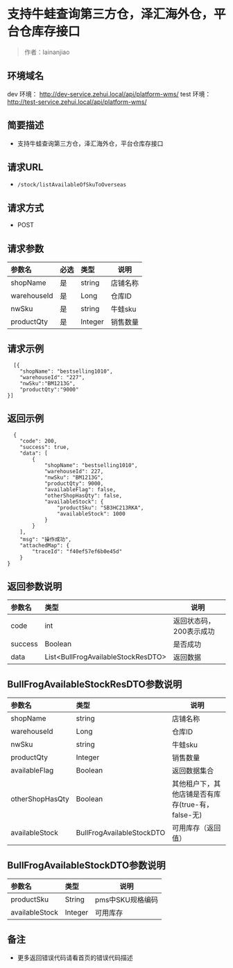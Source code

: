 # 支持牛蛙查询第三方仓，泽汇海外仓，平台仓库存接口

> 作者：lainanjiao

## 环境域名

dev 环境： http://dev-service.zehui.local/api/platform-wms/
test 环境： http://test-service.zehui.local/api/platform-wms/

    
## 简要描述

- 支持牛蛙查询第三方仓，泽汇海外仓，平台仓库存接口

## 请求URL
- ` /stock/listAvailableOfSkuToOverseas `
  
## 请求方式
- POST 

## 请求参数

|参数名|必选|类型|说明|
|:----    |:---|:----- |-----   |
|shopName |是  |string |店铺名称   |
|warehouseId |是  |Long | 仓库ID    |
|nwSku     |是  |string | 牛蛙sku    |
|productQty     |是  |Integer | 销售数量    |

## 请求示例 

``` 
  [{
	"shopName": "bestselling1010",
	"warehouseId": "227",
	"nwSku":"BM1213G",
    "productQty":"9000"
}]
```

## 返回示例 

``` 
  {
    "code": 200,
    "success": true,
    "data": [
        {
            "shopName": "bestselling1010",
            "warehouseId": 227,
            "nwSku": "BM1213G",
            "productQty": 9000,
            "availableFlag": false,
            "otherShopHasQty": false,
            "availableStock": {
                "productSku": "SB3HC213RKA",
                "availableStock": 1000
            }
        }
    ],
    "msg": "操作成功",
    "attachedMap": {
        "traceId": "f40ef57ef6b0e45d"
    }
}
```

## 返回参数说明 

|参数名|类型|说明|
|:-----  |:-----|-----                           |
|code |int   |返回状态码，200表示成功  |
|success |Boolean   |是否成功 |
|data |List&lt;BullFrogAvailableStockResDTO>   |返回数据 |

## BullFrogAvailableStockResDTO参数说明 
|参数名|类型|说明|
|:-----  |:-----|-----                           |
|shopName  |string |店铺名称   |
|warehouseId|Long | 仓库ID    |
|nwSku     |string | 牛蛙sku    |
|productQty    |Integer | 销售数量    |
|availableFlag | Boolean   |返回数据集合  |
|otherShopHasQty | Boolean  |其他租户下，其他店铺是否有库存(true-有，false-无)  |
|availableStock | BullFrogAvailableStockDTO   |可用库存（返回值）  |

## BullFrogAvailableStockDTO参数说明 
|参数名|类型|说明|
|:-----  |:-----|-----                           |
|productSku | String   |pms中SKU规格编码  |
|availableStock | Integer  |可用库存 |

## 备注 

- 更多返回错误代码请看首页的错误代码描述